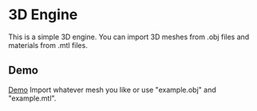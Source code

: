 # 3D Engine
This is a simple 3D engine. You can import 3D meshes from .obj files and materials from .mtl files.

## Demo
[Demo](https://3d-engine.surge.sh/) Import whatever mesh you like or use "example.obj" and "example.mtl".
